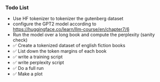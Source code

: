 ### Todo List


* Use HF tokenizer to tokenizer the gutenberg dataset
* configure the GPT2 model according to https://huggingface.co/learn/llm-course/en/chapter7/6
* Run the model over a long book and compute the perplexity (sanity check)
* ✅ Create a tokenized dataset of english fiction books 
* ✅ List down the token margins of each book
* ✅ write a training script
* ✅ write perplexity script
* ✅ Do a full run
* ✅ Make a plot